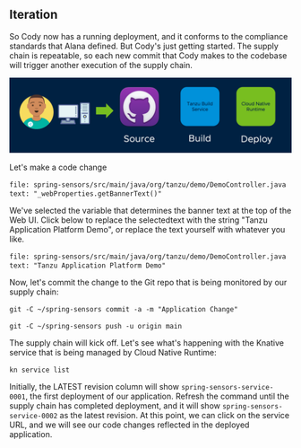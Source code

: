 ## Iteration

So Cody now has a running deployment, and it conforms to the compliance standards that Alana defined. But Cody's just getting started. The supply chain is repeatable, so each new commit that Cody makes to the codebase will trigger another execution of the supply chain.

![Iterate](images/iterate.png)

Let's make a code change

```editor:select-matching-text
file: spring-sensors/src/main/java/org/tanzu/demo/DemoController.java
text: "_webProperties.getBannerText()"
```

We've selected the variable that determines the banner text at the top of the Web UI. Click below to replace the selectedtext with the string "Tanzu Application Platform Demo", or replace the text yourself with whatever you like.

```editor:replace-text-selection
file: spring-sensors/src/main/java/org/tanzu/demo/DemoController.java
text: "Tanzu Application Platform Demo"
```

Now, let's commit the change to the Git repo that is being monitored by our supply chain:

```execute
git -C ~/spring-sensors commit -a -m "Application Change"
```

```execute
git -C ~/spring-sensors push -u origin main
```

The supply chain will kick off. Let's see what's happening with the Knative service that is being managed by Cloud Native Runtime:

```execute
kn service list
```

Initially, the LATEST revision column will show ```spring-sensors-service-0001```, the first deployment of our application. Refresh the command until the supply chain has completed deployment, and it will show ```spring-sensors-service-0002``` as the latest revision. At this point, we can click on the service URL, and we will see our code changes reflected in the deployed application.